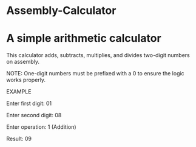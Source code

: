 # Assembly-Calculator

<h1> A simple arithmetic calculator </h1>
<p> This calculator adds, subtracts, multiplies, and divides two-digit numbers on assembly. </p>
<p> NOTE: One-digit numbers must be prefixed with a 0 to ensure the logic works properly. </p>
<p></p>
<p> EXAMPLE</p>

<p> Enter first digit: 01 </p>
<p> Enter second digit: 08 </p>
<p> Enter operation: 1 (Addition) </p>
<p> Result: 09 </p>
